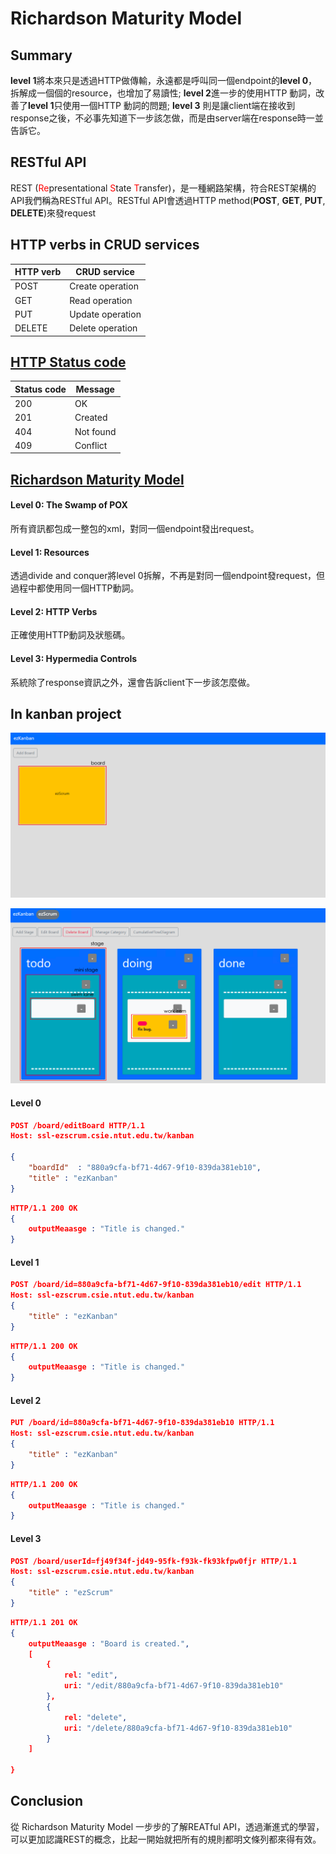 # Richardson Maturity Model 

## Summary
**level 1**將本來只是透過HTTP做傳輸，永遠都是呼叫同一個endpoint的**level 0**，拆解成一個個的resource，也增加了易讀性; **level 2**進一步的使用HTTP 動詞，改善了**level 1**只使用一個HTTP 動詞的問題; **level 3** 則是讓client端在接收到response之後，不必事先知道下一步該怎做，而是由server端在response時一並告訴它。

## RESTful API
REST (<font color=red>Re</font>presentational <font color=red>S</font>tate <font color=red>T</font>ransfer)，是一種網路架構，符合REST架構的API我們稱為RESTful API。RESTful API會透過HTTP method(**POST**, **GET**, **PUT**, **DELETE**)來發request

## HTTP verbs in CRUD services
HTTP verb | CRUD service   
--------- | --------------
POST      | Create operation
GET       | Read operation
PUT       | Update operation
DELETE    | Delete operation

## [HTTP Status code](https://zh.wikipedia.org/wiki/HTTP状态码) 
Status code | Message   
----------- | --------------
200         | OK
201         | Created
404         | Not found
409         | Conflict

## [Richardson Maturity Model](https://martinfowler.com/articles/richardsonMaturityModel.html)
#### Level 0: The Swamp of POX 
所有資訊都包成一整包的xml，對同一個endpoint發出request。
#### Level 1: Resources 
透過divide and conquer將level 0拆解，不再是對同一個endpoint發request，但過程中都使用同一個HTTP動詞。
#### Level 2: HTTP Verbs 
正確使用HTTP動詞及狀態碼。
#### Level 3: Hypermedia Controls
系統除了response資訊之外，還會告訴client下一步該怎麼做。



## In kanban project
![boards](https://raw.githubusercontent.com/ezkanbanteam/study_group_part2/master/board.png)

![in the board](https://raw.githubusercontent.com/ezkanbanteam/study_group_part2/master/inBoard.png)

#### Level 0
``` json
POST /board/editBoard HTTP/1.1
Host: ssl-ezscrum.csie.ntut.edu.tw/kanban

{
    "boardId"  : "880a9cfa-bf71-4d67-9f10-839da381eb10",
    "title" : "ezKanban"
}
```

```json
HTTP/1.1 200 OK
{
    outputMeaasge : "Title is changed."
}
```

#### Level 1
```json 
POST /board/id=880a9cfa-bf71-4d67-9f10-839da381eb10/edit HTTP/1.1
Host: ssl-ezscrum.csie.ntut.edu.tw/kanban
{
    "title" : "ezKanban"
}
```

```json
HTTP/1.1 200 OK
{
    outputMeaasge : "Title is changed."
}
```

#### Level 2
```json 
PUT /board/id=880a9cfa-bf71-4d67-9f10-839da381eb10 HTTP/1.1
Host: ssl-ezscrum.csie.ntut.edu.tw/kanban
{
    "title" : "ezKanban"
}
```

```json
HTTP/1.1 200 OK
{
    outputMeaasge : "Title is changed."
}
```

#### Level 3
```json 
POST /board/userId=fj49f34f-jd49-95fk-f93k-fk93kfpw0fjr HTTP/1.1
Host: ssl-ezscrum.csie.ntut.edu.tw/kanban
{
    "title" : "ezScrum"
}
```

```json
HTTP/1.1 201 OK
{
    outputMeaasge : "Board is created.",
    [
        {
            rel: "edit",
            uri: "/edit/880a9cfa-bf71-4d67-9f10-839da381eb10"
        },
        {
            rel: "delete",
            uri: "/delete/880a9cfa-bf71-4d67-9f10-839da381eb10"
        }
    ]
    
}
```

## Conclusion
從 Richardson Maturity Model 一步步的了解REATful API，透過漸進式的學習，可以更加認識REST的概念，比起一開始就把所有的規則都明文條列都來得有效。

